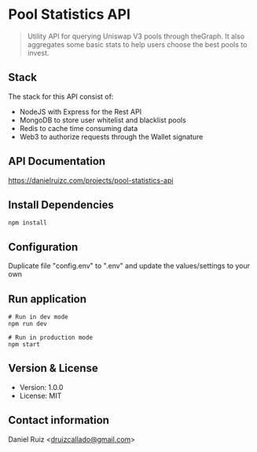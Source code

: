# Pool Statistics API

> Utility API for querying Uniswap V3 pools through theGraph. It also aggregates some basic stats to help users choose the best pools to invest.

## Stack
The stack for this API consist of:
* NodeJS with Express for the Rest API
* MongoDB to store user whitelist and blacklist pools
* Redis to cache time consuming data
* Web3 to authorize requests through the Wallet signature

## API Documentation
https://danielruizc.com/projects/pool-statistics-api


## Install Dependencies
```
npm install
```

## Configuration
Duplicate file "config.env" to ".env" and update the values/settings to your own

## Run application
```
# Run in dev mode
npm run dev

# Run in production mode
npm start
```

## Version & License
- Version: 1.0.0
- License: MIT

## Contact information
Daniel Ruiz <<druizcallado@gmail.com>>